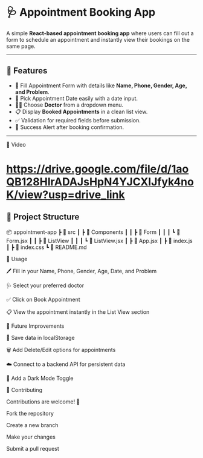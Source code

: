 # 🩺 Appointment Booking App  

A simple **React-based appointment booking app** where users can fill out a form to schedule an appointment and instantly view their bookings on the same page.  
  
---

## 🚀 Features  

- 📝 Fill Appointment Form with details like **Name, Phone, Gender, Age, and Problem**.  
- 📅 Pick Appointment Date easily with a date input.  
- 👨‍⚕️ Choose **Doctor** from a dropdown menu.  
- 📋 Display **Booked Appointments** in a clean list view.  
- ✅ Validation for required fields before submission.  
- 🎉 Success Alert after booking confirmation.  

--- 

📸 Video
#  https://drive.google.com/file/d/1aoQB128HlrADAJsHpN4YJCXIJfyk4noK/view?usp=drive_link


## 📂 Project Structure  


📦 appointment-app
┣ 📂 src
┃ ┣ 📂 Components
┃ ┃ ┣ 📂 Form
┃ ┃ ┃ ┗ 📜 Form.jsx
┃ ┃ ┣ 📂 ListView
┃ ┃ ┃ ┗ 📜 ListView.jsx
┃ ┣ 📜 App.jsx
┃ ┣ 📜 index.js
┃ ┣ 📜 index.css
┗ 📜 README.md




🧾 Usage

🖊️ Fill in your Name, Phone, Gender, Age, Date, and Problem

🩺 Select your preferred doctor

✅ Click on Book Appointment

📋 View the appointment instantly in the List View section





🔮 Future Improvements

💾 Save data in localStorage

🗑 Add Delete/Edit options for appointments

☁️ Connect to a backend API for persistent data

🌙 Add a Dark Mode Toggle





🤝 Contributing

Contributions are welcome! 🎉

Fork the repository

Create a new branch

Make your changes

Submit a pull request
